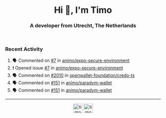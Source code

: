 <h1 align="center">Hi 👋, I'm Timo</h1>
<h3 align="center">A developer from Utrecht, The Netherlands</h3>
<br/>
<!-- https://github.com/rahuldkjain/github-profile-readme-generator --!>

<!--  <p align="left"><img src="https://github-readme-stats.vercel.app/api?username=timoglastra&show_icons=true&count_private=true&" alt="timoglastra" /></p> --!>

<!--
Github language stats
<p align="left"><img src="https://github-readme-stats.vercel.app/api/top-langs/?username=timoglastra&layout=compact" alt="timoglastra" /><p>
-->

<!-- Codestats language stats -->
<!-- <p align="left"><img src="https://codestats-readme.vercel.app/api/top-langs/?username=timoglastra&layout=compact&language_count=12" alt="timoglastra" /><p>    --!>
  
<h3>Recent Activity</h3>

<!--START_SECTION:activity-->
1. 🗣 Commented on [#7](https://github.com/animo/expo-secure-environment/issues/7#issuecomment-2306757939) in [animo/expo-secure-environment](https://github.com/animo/expo-secure-environment)
2. ❗ Opened issue [#7](https://github.com/animo/expo-secure-environment/issues/7) in [animo/expo-secure-environment](https://github.com/animo/expo-secure-environment)
3. 🗣 Commented on [#2010](https://github.com/openwallet-foundation/credo-ts/issues/2010#issuecomment-2306354600) in [openwallet-foundation/credo-ts](https://github.com/openwallet-foundation/credo-ts)
4. 🗣 Commented on [#151](https://github.com/animo/paradym-wallet/pull/151#issuecomment-2305304350) in [animo/paradym-wallet](https://github.com/animo/paradym-wallet)
5. 🗣 Commented on [#151](https://github.com/animo/paradym-wallet/pull/151#issuecomment-2305304098) in [animo/paradym-wallet](https://github.com/animo/paradym-wallet)
<!--END_SECTION:activity-->

---

<p align="center">
<a href="https://twitter.com/timoglastra" target="blank"><img align="center" src="https://cdn.jsdelivr.net/npm/simple-icons@3.0.1/icons/twitter.svg" alt="timoglastra" height="30" width="30" /></a>
<a href="https://linkedin.com/in/timoglastra" target="blank"><img align="center" src="https://cdn.jsdelivr.net/npm/simple-icons@3.0.1/icons/linkedin.svg" alt="timoglastra" height="30" width="30" /></a>
</p>




